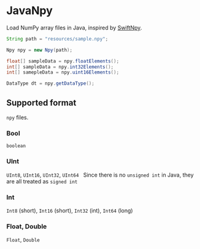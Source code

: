 # JavaNpy

Load NumPy array files in Java, inspired by [SwiftNpy](https://github.com/qoncept/swift-npy).

```java
String path = "resources/sample.npy";

Npy npy = new Npy(path);

float[] sampleData = npy.floatElements();
int[] sampleData = npy.int32Elements();
int[] samepleData = npy.uint16Elements();

DataType dt = npy.getDataType();
```

## Supported format
`npy` files.

### Bool
`boolean`

### UInt
`UInt8`, `UInt16`, `UInt32`, `UInt64`  
Since there is no `unsigned int` in Java, they are all treated as `signed int`

### Int
`Int8` (short), `Int16` (short), `Int32` (int), `Int64` (long) 

### Float, Double
`Float`, `Double`
